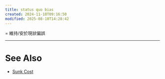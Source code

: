 ```yaml
---
title: status quo bias
created: 2024-11-18T09:16:50
modified: 2025-08-10T14:28:42
---
```


= 維持/安於現狀偏誤

---

# See Also

* [Sunk Cost](sunk%20cost.md)
